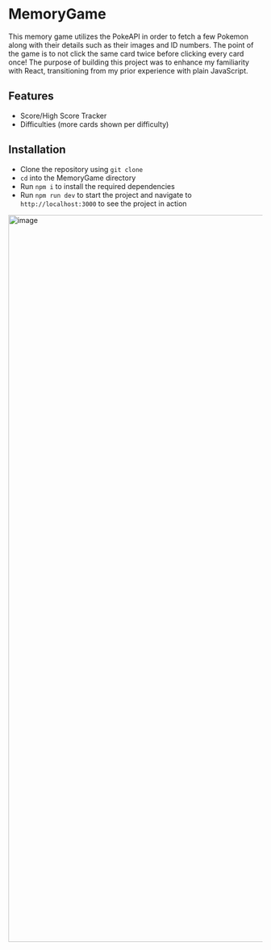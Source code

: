 # MemoryGame
This memory game utilizes the PokeAPI in order to fetch a few Pokemon along with their details such as their images and ID numbers. The point of the game is to not click the same card twice before clicking every card once! The purpose of building this project was to enhance my familiarity with React, transitioning from my prior experience with plain JavaScript.

## Features
* Score/High Score Tracker
* Difficulties (more cards shown per difficulty)

## Installation
* Clone the repository using `git clone`
* `cd` into the MemoryGame directory
* Run `npm i` to install the required dependencies
* Run `npm run dev` to start the project and navigate to `http://localhost:3000` to see the project in action 

<img width="1440" alt="image" src="https://github.com/amora7741/MemoryGame/assets/104049707/7f578b53-5e04-47f4-94a4-316486623460">
